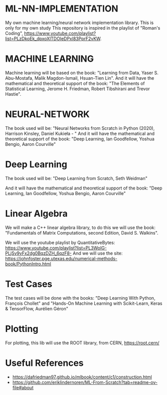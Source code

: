 # ML-NN-IMPLEMENTATION
My own machine learning/neural network implementation library.
This is only for my own study 
This repository is inspired in the playlist of "Roman's Coding", https://www.youtube.com/playlist?list=PLzDkoEk_dpxoXlTDOIeDPxl83PprF2vKW.


# MACHINE LEARNING
Machine learning will be based on the book: "Learning from Data, Yaser S. Abu-Mostafa, Malik Magdon-Ismail, Hsuan-Tien Lin".
And it will have the mathematical and theoretical support of the book: "The Elements of Statistical Learning, Jerome H. Friedman, Robert Tibshirani and Trevor Hastie".

# NEURAL-NETWORK
The book used will be: "Neural Networks from Scratch in Python (2020), Harrison Kinsley, Daniel Kukieła - "
And it will have the mathematical and theoretical support of the book: "Deep Learning, Ian Goodfellow, Yoshua Bengio, Aaron Courville"

# Deep Learning 
The book used will be: "Deep Learning from Scratch, Seth Weidman"

And it will have the mathematical and theoretical support of the book: "Deep Learning, Ian Goodfellow, Yoshua Bengio, Aaron Courville"

# Linear Algebra
We will make a C++ linear algebra library, to do this we will use the book: "Fundamentals of Matrix Computations, second Edition, David S. Walkins".

We will use the youtube playlist by QuantitativeBytes: https://www.youtube.com/playlist?list=PL3WoIG-PLjSv9vFx2dg0BqzDZH_6qzF8-
And we will use the site: https://johnfoster.pge.utexas.edu/numerical-methods-book/PythonIntro.html 
# Test Cases
The test cases will be done with the books: "Deep Learning With Python, François Chollet" and "Hands-On Machine Learning with Scikit-Learn, Keras & TensorFlow, Aurélien Géron"

# Plotting
For plotting, this lib will use the ROOT library, from CERN, https://root.cern/

# Useful References
- https://dafriedman97.github.io/mlbook/content/c1/construction.html
- https://github.com/eriklindernoren/ML-From-Scratch?tab=readme-ov-file#about